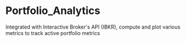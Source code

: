 # Portfolio_Analytics
Integrated with Interactive Broker's API (IBKR), compute and plot various metrics to track active portfolio metrics
